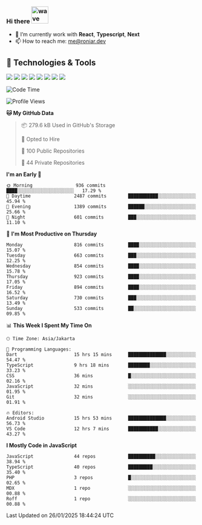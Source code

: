 ### Hi there <img src="https://i.ibb.co/q0Hx1KK/wave.gif" alt="wave" width="45px">

- 🌱 I’m currently work with **React**, **Typescript**, **Next**
- 📫 How to reach me: me@roniar.dev

## 🔧 Technologies & Tools

![](https://img.shields.io/badge/OS-Linux-informational?style=flat&logo=linux&logoColor=white&color=2bbc8a)
![](https://img.shields.io/badge/OS-Windows-informational?style=flat&logo=windows&logoColor=white&color=2bbc8a)
![](https://img.shields.io/badge/Code-JavaScript-informational?style=flat&logo=javascript&logoColor=white&color=2bbc8a)
![](https://img.shields.io/badge/Code-Golang-informational?style=flat&logo=go&logoColor=white&color=2bbc8a)
![](https://img.shields.io/badge/Code-React-informational?style=flat&logo=react&logoColor=white&color=2bbc8a)
![](https://img.shields.io/badge/Code-Next-informational?style=flat&logo=next.js&logoColor=white&color=2bbc8a)
![](https://img.shields.io/badge/Shell-Bash-informational?style=flat&logo=gnu-bash&logoColor=white&color=2bbc8a)
![](https://img.shields.io/badge/Tools-Docker-informational?style=flat&logo=docker&logoColor=white&color=2bbc8a)

<!--START_SECTION:waka-->
![Code Time](http://img.shields.io/badge/Code%20Time-2%2C297%20hrs%2030%20mins-blue)

![Profile Views](http://img.shields.io/badge/Profile%20Views-0-blue)

**🐱 My GitHub Data** 

> 📦 279.6 kB Used in GitHub's Storage 
 > 
> 💼 Opted to Hire
 > 
> 📜 100 Public Repositories 
 > 
> 🔑 44 Private Repositories 
 > 
**I'm an Early 🐤** 

```text
🌞 Morning                936 commits         ████░░░░░░░░░░░░░░░░░░░░░   17.29 % 
🌆 Daytime                2487 commits        ███████████░░░░░░░░░░░░░░   45.94 % 
🌃 Evening                1389 commits        ██████░░░░░░░░░░░░░░░░░░░   25.66 % 
🌙 Night                  601 commits         ███░░░░░░░░░░░░░░░░░░░░░░   11.10 % 
```
📅 **I'm Most Productive on Thursday** 

```text
Monday                   816 commits         ████░░░░░░░░░░░░░░░░░░░░░   15.07 % 
Tuesday                  663 commits         ███░░░░░░░░░░░░░░░░░░░░░░   12.25 % 
Wednesday                854 commits         ████░░░░░░░░░░░░░░░░░░░░░   15.78 % 
Thursday                 923 commits         ████░░░░░░░░░░░░░░░░░░░░░   17.05 % 
Friday                   894 commits         ████░░░░░░░░░░░░░░░░░░░░░   16.52 % 
Saturday                 730 commits         ███░░░░░░░░░░░░░░░░░░░░░░   13.49 % 
Sunday                   533 commits         ██░░░░░░░░░░░░░░░░░░░░░░░   09.85 % 
```


📊 **This Week I Spent My Time On** 

```text
🕑︎ Time Zone: Asia/Jakarta

💬 Programming Languages: 
Dart                     15 hrs 15 mins      ██████████████░░░░░░░░░░░   54.47 % 
TypeScript               9 hrs 18 mins       ████████░░░░░░░░░░░░░░░░░   33.23 % 
CSS                      36 mins             █░░░░░░░░░░░░░░░░░░░░░░░░   02.16 % 
JavaScript               32 mins             ░░░░░░░░░░░░░░░░░░░░░░░░░   01.95 % 
Git                      32 mins             ░░░░░░░░░░░░░░░░░░░░░░░░░   01.91 % 

🔥 Editors: 
Android Studio           15 hrs 53 mins      ██████████████░░░░░░░░░░░   56.73 % 
VS Code                  12 hrs 7 mins       ███████████░░░░░░░░░░░░░░   43.27 % 
```

**I Mostly Code in JavaScript** 

```text
JavaScript               44 repos            ██████████░░░░░░░░░░░░░░░   38.94 % 
TypeScript               40 repos            █████████░░░░░░░░░░░░░░░░   35.40 % 
PHP                      3 repos             █░░░░░░░░░░░░░░░░░░░░░░░░   02.65 % 
MDX                      1 repo              ░░░░░░░░░░░░░░░░░░░░░░░░░   00.88 % 
Roff                     1 repo              ░░░░░░░░░░░░░░░░░░░░░░░░░   00.88 % 
```




 Last Updated on 26/01/2025 18:44:24 UTC
<!--END_SECTION:waka-->
